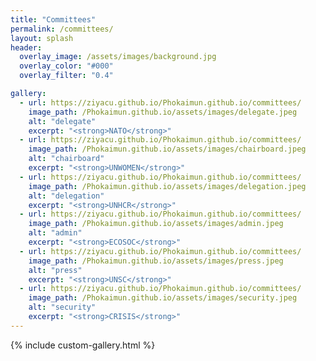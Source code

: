 ```yaml
---
title: "Committees"
permalink: /committees/
layout: splash
header:
  overlay_image: /assets/images/background.jpg
  overlay_color: "#000"
  overlay_filter: "0.4"

gallery:
  - url: https://ziyacu.github.io/Phokaimun.github.io/committees/
    image_path: /Phokaimun.github.io/assets/images/delegate.jpeg
    alt: "delegate"
    excerpt: "<strong>NATO</strong>"
  - url: https://ziyacu.github.io/Phokaimun.github.io/committees/
    image_path: /Phokaimun.github.io/assets/images/chairboard.jpeg
    alt: "chairboard"
    excerpt: "<strong>UNWOMEN</strong>"
  - url: https://ziyacu.github.io/Phokaimun.github.io/committees/
    image_path: /Phokaimun.github.io/assets/images/delegation.jpeg
    alt: "delegation"
    excerpt: "<strong>UNHCR</strong>"
  - url: https://ziyacu.github.io/Phokaimun.github.io/committees/
    image_path: /Phokaimun.github.io/assets/images/admin.jpeg
    alt: "admin"
    excerpt: "<strong>ECOSOC</strong>"
  - url: https://ziyacu.github.io/Phokaimun.github.io/committees/
    image_path: /Phokaimun.github.io/assets/images/press.jpeg
    alt: "press"
    excerpt: "<strong>UNSC</strong>"
  - url: https://ziyacu.github.io/Phokaimun.github.io/committees/
    image_path: /Phokaimun.github.io/assets/images/security.jpeg
    alt: "security"
    excerpt: "<strong>CRISIS</strong>"
---
```


{% include custom-gallery.html %}
